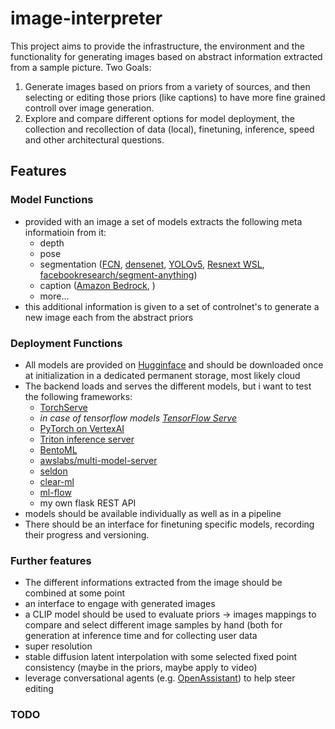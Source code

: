 # image-interpreter

This project aims to provide the infrastructure, the environment and the functionality for generating images based on abstract information extracted from a sample picture.
Two Goals:
  1) Generate images based on priors from a variety of sources, and then selecting or editing those priors (like captions) to have more fine grained controll over image generation.
  2) Explore and compare different options for model deployment, the collection and recollection of data (local), finetuning, inference, speed and other architectural questions.


## Features

### Model Functions
- provided with an image a set of models extracts the following meta informatioin from it:
  - depth
  - pose
  - segmentation ([FCN](https://pytorch.org/hub/pytorch_vision_fcn_resnet101/), [densenet](https://pytorch.org/hub/pytorch_vision_densenet/), [YOLOv5](https://pytorch.org/hub/ultralytics_yolov5/), [Resnext WSL](https://pytorch.org/hub/facebookresearch_WSL-Images_resnext/), [facebookresearch/segment-anything](https://github.com/facebookresearch/segment-anything))
  - caption ([Amazon Bedrock](https://aws.amazon.com/bedrock/?nc2=h_ql_prod_ml_br), )
  - more...
- this additional information is given to a set of controlnet's to generate a new image each from the abstract priors

### Deployment Functions
- All models are provided on [Hugginface](https://huggingface.co/) and should be downloaded once at initialization in a dedicated permanent storage, most likely cloud
- The backend loads and serves the different models, but i want to test the following frameworks:
  - [TorchServe](https://github.com/pytorch/serve/tree/master)
  - *in case of tensorflow models [TensorFlow Serve](https://www.tensorflow.org/tfx/guide/serving)*
  - [PyTorch on VertexAI](https://cloud.google.com/blog/topics/developers-practitioners/pytorch-google-cloud-how-deploy-pytorch-models-vertex-ai)
  - [Triton inference server](https://catalog.ngc.nvidia.com/orgs/nvidia/containers/tritonserver)
  - [BentoML](https://github.com/bentoml/bentoml)
  - [awslabs/multi-model-server](https://github.com/awslabs/multi-model-server)
  - [seldon](https://github.com/SeldonIO/seldon-core)
  - [clear-ml](https://github.com/allegroai/clearml)
  - [ml-flow](https://github.com/mlflow/mlflow)
  - my own flask REST API
- models should be available individually as well as in a pipeline
- There should be an interface for finetuning specific models, recording their progress and versioning.


### Further features
- The different informations extracted from the image should be combined at some point
- an interface to engage with generated images
- a CLIP model should be used to evaluate priors -> images mappings to compare and select different image samples by hand (both for generation at inference time and for collecting user data
- super resolution
- stable diffusion latent interpolation with some selected fixed point consistency (maybe in the priors, maybe apply to video)
- leverage conversational agents (e.g. [OpenAssistant](https://huggingface.co/OpenAssistant)) to help steer editing


### TODO
